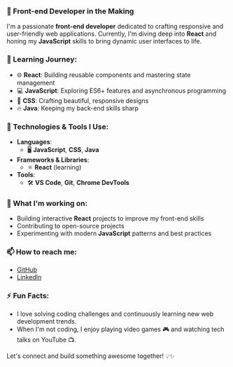
### 🚀 Front-end Developer in the Making

I'm a passionate **front-end developer** dedicated to crafting responsive and user-friendly web applications. Currently, I'm diving deep into **React** and honing my **JavaScript** skills to bring dynamic user interfaces to life.

### 🌱 Learning Journey:
- 🌐 **React**: Building reusable components and mastering state management
- 💻 **JavaScript**: Exploring ES6+ features and asynchronous programming
- 🎨 **CSS**: Crafting beautiful, responsive designs
- 🔥 **Java**: Keeping my back-end skills sharp

### 🔧 Technologies & Tools I Use:
- **Languages**: 
  - 🖥️ **JavaScript**, **CSS**, **Java**
- **Frameworks & Libraries**:
  - ⚛️ **React** (learning)
- **Tools**: 
  - 🛠️ **VS Code**, **Git**, **Chrome DevTools**

### 🔭 What I'm working on:
- Building interactive **React** projects to improve my front-end skills
- Contributing to open-source projects
- Experimenting with modern **JavaScript** patterns and best practices

### 📫 How to reach me:
- [GitHub](https://github.com/abdelrhman-hussien-m) 
- [LinkedIn](https://www.linkedin.com/in/abdelrhman-hussein-19231b332)

### ⚡ Fun Facts:
- I love solving coding challenges and continuously learning new web development trends. 
- When I'm not coding, I enjoy playing video games 🎮 and watching tech talks on YouTube 📺.

Let's connect and build something awesome together! 💡✨
